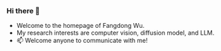 ### Hi there 👋
- Welcome to the homepage of Fangdong Wu.
- My research interests are computer vision, diffusion model, and LLM.
- 📫 Welcome anyone to communicate with me!
